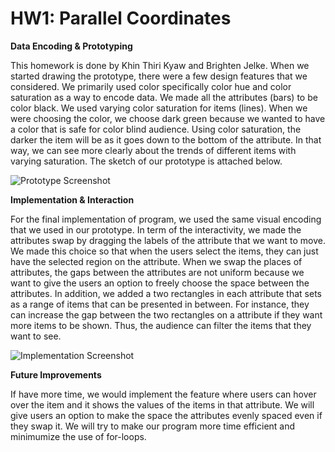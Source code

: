 # HW1: Parallel Coordinates
**Data Encoding & Prototyping**


This homework is done by Khin Thiri Kyaw and Brighten Jelke. When we started drawing the prototype, there were a few design features that we considered. We primarily used color specifically color hue and color saturation as a way to encode data. We made all the attributes (bars) to be color black. We used varying color saturation for items (lines). When we were choosing the color, we choose dark green because we wanted to have a color that is safe for color blind audience. Using color saturation, the darker the item will be as it goes down to the bottom of the attribute. In that way, we can see more clearly about the trends of different items with varying saturation. The sketch of our prototype is attached below. 

![Prototype Screenshot](./res/originalsketch.png)

**Implementation & Interaction**

For the final implementation of program, we used the same visual encoding that we used in our prototype. In term of the interactivity, we made the attributes swap by dragging the labels of the attribute that we want to move. We made this choice so that when the users select the items, they can just have the selected region on the attribute. When we swap the places of attributes, the gaps between the attributes are not uniform because we want to give the users an option to freely choose the space between the attributes. In addition, we added a two rectangles in each attribute that sets as a range of items that can be presented in between. For instance, they can increase the gap between the two rectangles on a attribute if they want more items to be shown. Thus, the audience can filter the items that they want to see. 

![Implementation Screenshot](./res/finalimplementation.png)

**Future Improvements**

If have more time, we would implement the feature where users can hover over the item and it shows the values of the items in that attribute. We will give users an option to make the space the attributes evenly spaced even if they swap it. We will try to make our program more time efficient and minimumize the use of for-loops. 
